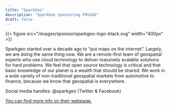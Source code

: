 ```yaml
---
title: "SparkGeo"
description: "SparkGeo sponsoring FOSS4G"
draft: false
---
```


{{< figure src="/images/sponsor/sparkgeo-logo-black.svg" width="400px" >}}

Sparkgeo started over a decade ago to “put maps on the internet”. Largely, we are doing the same thing now. We are a remote-first team of geospatial experts who use cloud technology to deliver massively scalable solutions for hard problems. We feel that open source technology is critical and that basic knowledge of our planet is a wealth that should be shared. We work in a wide variety of non-traditional geospatial markets from automotive to finance, because we know that geospatial is everywhere.

Social media handles: @sparkgeo (Twitter & Facebook)

[You can find more info on their webpage.](https://www.sparkgeo.com)
